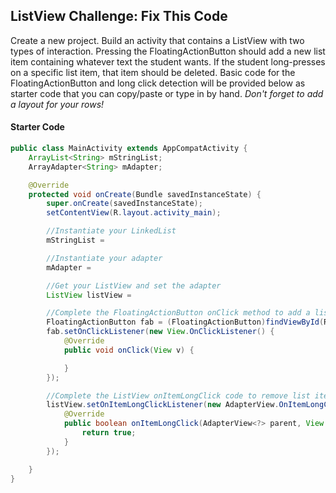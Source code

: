 ## ListView Challenge: Fix This Code

Create a new project. Build an activity that contains a ListView with two types of interaction. Pressing the FloatingActionButton should add a new list item containing whatever text the student wants. If the student long-presses on a specific list item, that item should be deleted. Basic code for the FloatingActionButton and long click detection will be provided below as starter code that you can copy/paste or type in by hand. _Don't forget to add a layout for your rows!_

#### Starter Code

```java
public class MainActivity extends AppCompatActivity {
    ArrayList<String> mStringList;
    ArrayAdapter<String> mAdapter;

    @Override
    protected void onCreate(Bundle savedInstanceState) {
        super.onCreate(savedInstanceState);
        setContentView(R.layout.activity_main);

        //Instantiate your LinkedList
        mStringList =

        //Instantiate your adapter
        mAdapter =

        //Get your ListView and set the adapter
        ListView listView =

        //Complete the FloatingActionButton onClick method to add a list item
        FloatingActionButton fab = (FloatingActionButton)findViewById(R.id.fab);
        fab.setOnClickListener(new View.OnClickListener() {
            @Override
            public void onClick(View v) {

            }
        });

        //Complete the ListView onItemLongClick code to remove list items
        listView.setOnItemLongClickListener(new AdapterView.OnItemLongClickListener() {
            @Override
            public boolean onItemLongClick(AdapterView<?> parent, View view, int position, long id) {
                return true;
            }
        });

    }
}
```
